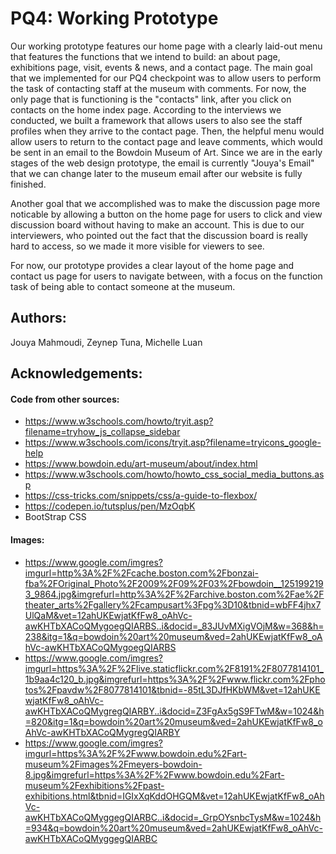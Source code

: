 # PQ4: Working Prototype 
Our working prototype features our home page with a clearly laid-out menu that features the functions that we intend to build: an about page, exhibitions page, visit, events & news, and a contact page. The main goal that we implemented for our PQ4 checkpoint was to allow users to perform the task of contacting staff at the museum with comments. For now, the only page that is functioning is the "contacts" link, after you click on contacts on the home index page. According to the interviews we conducted, we built a framework that allows users to also see the staff profiles when they arrive to the contact page. Then, the helpful menu would allow users to return to the contact page and leave comments, which would be sent in an email to the Bowdoin Museum of Art. Since we are in the early stages of the web design prototype, the email is currently "Jouya's Email" that we can change later to the museum email after our website is fully finished. 

Another goal that we accomplished was to make the discussion page more noticable by allowing a button on the home page for users to click and view discussion board without having to make an account. This is due to our interviewers, who pointed out the fact that the discussion board is really hard to access, so we made it more visible for viewers to see.

For now, our prototype provides a clear layout of the home page and contact us page for users to navigate between, with a focus on the function task of being able to contact someone at the museum. 


## Authors:
Jouya Mahmoudi, Zeynep Tuna, Michelle Luan
<br>

## Acknowledgements: 

#### Code from other sources:

* https://www.w3schools.com/howto/tryit.asp?filename=tryhow_js_collapse_sidebar
* https://www.w3schools.com/icons/tryit.asp?filename=tryicons_google-help
* https://www.bowdoin.edu/art-museum/about/index.html
* https://www.w3schools.com/howto/howto_css_social_media_buttons.asp
* https://css-tricks.com/snippets/css/a-guide-to-flexbox/
* https://codepen.io/tutsplus/pen/MzOqbK
* BootStrap CSS

#### Images:

* https://www.google.com/imgres?imgurl=http%3A%2F%2Fcache.boston.com%2Fbonzai-fba%2FOriginal_Photo%2F2009%2F09%2F03%2Fbowdoin__1251992193_9864.jpg&imgrefurl=http%3A%2F%2Farchive.boston.com%2Fae%2Ftheater_arts%2Fgallery%2Fcampusart%3Fpg%3D10&tbnid=wbFF4jhx7UlQaM&vet=12ahUKEwjatKfFw8_oAhVc-awKHTbXACoQMygoegQIARBS..i&docid=_83JUvMXigVOjM&w=368&h=238&itg=1&q=bowdoin%20art%20museum&ved=2ahUKEwjatKfFw8_oAhVc-awKHTbXACoQMygoegQIARBS
* https://www.google.com/imgres?imgurl=https%3A%2F%2Flive.staticflickr.com%2F8191%2F8077814101_1b9aa4c120_b.jpg&imgrefurl=https%3A%2F%2Fwww.flickr.com%2Fphotos%2Fpavdw%2F8077814101&tbnid=-85tL3DJfHKbWM&vet=12ahUKEwjatKfFw8_oAhVc-awKHTbXACoQMygregQIARBY..i&docid=Z3FgAx5gS9FTwM&w=1024&h=820&itg=1&q=bowdoin%20art%20museum&ved=2ahUKEwjatKfFw8_oAhVc-awKHTbXACoQMygregQIARBY
* https://www.google.com/imgres?imgurl=https%3A%2F%2Fwww.bowdoin.edu%2Fart-museum%2Fimages%2Fmeyers-bowdoin-8.jpg&imgrefurl=https%3A%2F%2Fwww.bowdoin.edu%2Fart-museum%2Fexhibitions%2Fpast-exhibitions.html&tbnid=IGIxXqKddOHGQM&vet=12ahUKEwjatKfFw8_oAhVc-awKHTbXACoQMyggegQIARBC..i&docid=_GrpOYsnbcTysM&w=1024&h=934&q=bowdoin%20art%20museum&ved=2ahUKEwjatKfFw8_oAhVc-awKHTbXACoQMyggegQIARBC

